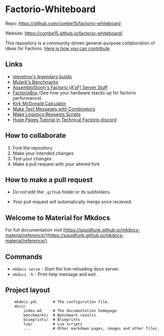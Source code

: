 # Factorio-Whiteboard

Repo: https://github.com/combe15/factorio-whiteboard

Website: https://combe15.github.io/factorio-whiteboard/

This repository is a community-driven general-purpose collaboration of ideas for Factorio. [Here is how you can contribute](#how-to-collaborate)

## Links

- [stevetrov's legendary builds](https://gist.github.com/stevetrov)
- [Mulark's Benchmarks](https://mulark.github.io/test-index.html)
- [AssemblyStorm's Factorio (A'sF) Server Stuff](assemblystorm.html)
- [FactorioBox](https://factoriobox.1au.us) (See how your hardware stacks up for factorio performance)
- [Kirk McDonald Calculator](https://kirkmcdonald.github.io/calc.html)
- [Make Text Messages with Combinators](https://combe15.github.io/factorio-text-to-constant-combinator/)
- [Make Logistics Requests Scripts](https://github.com/flbuddymooreiv/factorio-logistics-requests)
- [Huge Pages Tutorial in Technical Factorio discord](https://discord.com/channels/579345487371567105/579346716243787782/841504803258499072)

## How to collaborate

1. Fork the repository
1. Make your intended changes
1. Test your changes
1. Make a pull request with your altered fork

## How to make a pull request

- Do not edit the `.github` folder or its subfolders.

- Your pull request will automatically merge once recieved.

## Welcome to Material for Mkdocs

For full documentation visit [https://squidfunk.github.io/mkdocs-material/reference/](https://squidfunk.github.io/mkdocs-material/reference/).

## Commands

- `mkdocs serve` - Start the live-reloading docs server.
- `mkdocs -h` - Print help message and exit.

## Project layout

```
    mkdocs.yml       # The configuration file.
    docs/
        index.md     # The documentation homepage.
        benchmarks/  # Benchmark results
        blueprints/  # Blueprints
        lua/         # Lua scripts
        ...          # Other markdown pages, images and other files.
```
